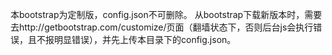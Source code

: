 本bootstrap为定制版，config.json不可删除。
从bootstrap下载新版本时，需要去http://getbootstrap.com/customize/页面（翻墙状态下，否则后台js会执行错误，且不报明显错误），并先上传本目录下的config.json。